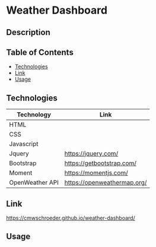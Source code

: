 # Weather Dashboard

## Description

## Table of Contents

* [Technologies](#technologies)
* [Link](#link)
* [Usage](#usage)

## Technologies

| Technology | Link |
| -------- | ------|
| HTML |    |
| CSS |    |
| Javascript|    |
| Jquery | https://jquery.com/ |
| Bootstrap | https://getbootstrap.com/ |
| Moment | https://momentjs.com/ |
| OpenWeather API | https://openweathermap.org/ |

## Link

https://cmwschroeder.github.io/weather-dashboard/

## Usage